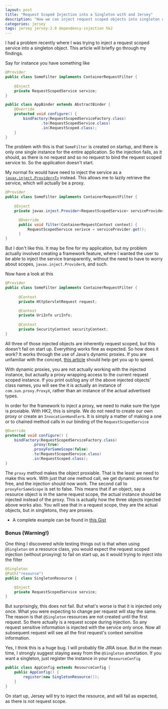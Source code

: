 ```yaml
---
layout: post
title: "Request Scoped Injection into a Singleton with and Jersey"
description: "How we can inject request scoped objects into singleton objects when using Jersey2 and its DI framework HK2"
categories: jersey
tags: jersey jersey-2.0 dependency-injection hk2
---
```



I had a problem recently where I was trying to inject a request scoped service into a singleton object. This article will briefly go through my findings.

Say for instance you have something like

```java
@Provider
public class SomeFilter implements ContainerRequestFilter {
    
    @Inject
    private RequestScopedService service;
}

public class AppBinder extends AbstractBinder {
    @Override
    protected void configure() {
        bindFactory(RequestScopedServiceFactory.class)
                .to(RequestScopedService.class)
                .in(RequestScoped.class);
    }
}
```

The problem with this is that `SomeFilter` is created on startup, and there is only one single instance for the entire application. So the injection fails, as it should, as there is no request and so no request to bind the request scoped service to. So the application doesn't start.

My normal fix would have need to inject the service as a [`javax.inject.Provider<T>`][1] instead. This allows me to lazily retrieve the service, which will actually be a proxy.

```java
@Provider
public class SomeFilter implements ContainerRequestFilter {
    
    @Inject
    private javax.inject.Provider<RequestScopedService> serviceProvider;

      @Override
      public void filter(ContainerRequestContext context) {
          RequestScopedService serivce = serviceProvider.get();
      }
}
```

But I don't like this. It may be fine for my application, but my problem actually involved creating a framework feature, where I wanted the user to be able to inject the service transparently, without the need to have to worry about scopes, `javax.inject.Provider`s, and such. 

Now have a look at this

```java
@Provider
public class SomeFilter implements ContainerRequestFilter {
    
      @Context
      private HttpServletRequest request; 

      @Context
      private UriInfo uriInfo;
 
      @Context
      private SecurityContext securityContext;
}
```

All three of those injected objects are inherently request scoped, but this doesn't fail on start up. Everything works fine as expected. So how does it work? It works through the use of Java's dynamic proxies. If you are unfamiliar with the concept, [this article][2] should help get you up to speed.

With dynamic proxies, you are not actually working with the injected instance, but actually a proxy wrapping access to the current request scoped instance. If you print out/log any of the above injected objects' class names, you will see the it is actually an instance of `com.sun.proxy.ProxyX`, rather than an instance  of the actual advertised types. 

In order for the framework to inject a proxy, we need to make sure the type is proxiable. With HK2, this is simple. We do not need to create our own proxy or create an `InvocationHandler`s. It is simply a matter of making a one or to chained method calls in our binding of the `RequestScopedService`

```java
@Override
protected void configure() {
    bindFactory(RequestScopedServiceFactory.class)
            .proxy(true)
            .proxyForSameScope(false)
            .to(RequestScopedService.class)
            .in(RequestScoped.class);
}
```

The `proxy` method makes the object proxiable. That is the least we need to make this work. With just that one method call, we get dynamic proxies for free, and the injection should now work. The second call to `proxyForSameScope` is set to false. This means that if an object, say a resource object is in the same request scope, the actual instance should be injected instead of the proxy. This is actually how the three objects injected above works also. You will see that in a request scope, they are the actual objects, but in singletons, they are proxies.

* A complete example can be found in [this Gist][3]

### Bonus (Warning!)

One thing I discovered while testing things out is that when using `@Singleton` on a resource class, you would expect the request scoped injection (without proxying) to fail on start up, as it would trying to inject into the filter

```java
@Singleton
@Path("resource")
public class SingletonResource {

    @Inject
    private RequestScopedService service;
}
```
 
But surprisingly, this does not fail. But what's worse is that it is injected only once. What you were expecting to change per request will stay the same. The reason is that `@Singleton` resources are not created until the first request. So there actually is a request scope during injection. So any request sensitive information is injected with the service only once. Now all subsequent request will see all the first request's context sensitive information.

Yes, I think this is a huge bug. I will probably file JIRA issue. But in the mean time, I strongly suggest staying away from the `@Singleton` annotation. If you want a singleton, just register the instance in your `ResourceConfig`

```java
public class AppConfig extends ResourceConfig {
    public AppConfig() {
        register(new SingletonResource());
    }
}
```

On start up, Jersey will try to inject the resource, and will fail as expected, as there is not request scope. 

[1]: https://docs.oracle.com/javaee/7/api/javax/inject/Provider.html

[2]: http://paulsamsotha.blogspot.com/2015/12/dynamic-proxies-and-dependency-injection.html

[3]: https://gist.github.com/psamsotha/fd77d9bf9f5362453ac0f8bad9fdd751